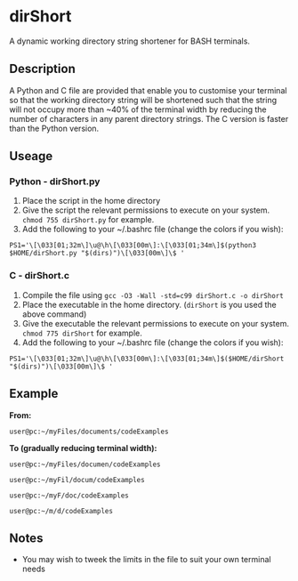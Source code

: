 # dirShort
A dynamic working directory string shortener for BASH terminals.

## Description
A Python and C file are provided that enable you to customise your terminal so that the working directory string will be shortened such that the string will not occupy more than ~40% of the terminal width by reducing the number of characters in any parent directory strings. The C version is faster than the Python version.

## Useage
### Python - dirShort.py
1. Place the script in the home directory
2. Give the script the relevant permissions to execute on your system. `chmod 755 dirShort.py` for example.
3. Add the following to your ~/.bashrc file (change the colors if you wish):

`PS1='\[\033[01;32m\]\u@\h\[\033[00m\]:\[\033[01;34m\]$(python3 $HOME/dirShort.py "$(dirs)")\[\033[00m\]\$ '`

### C - dirShort.c
1. Compile the file using `gcc -O3 -Wall -std=c99 dirShort.c -o dirShort`
2. Place the executable in the home directory. (`dirShort` is you used the above command)
3. Give the executable the relevant permissions to execute on your system. `chmod 775 dirShort` for example.
4. Add the following to your ~/.bashrc file (change the colors if you wish):

`PS1='\[\033[01;32m\]\u@\h\[\033[00m\]:\[\033[01;34m\]$($HOME/dirShort "$(dirs)")\[\033[00m\]\$ '`

## Example
**From:**

`user@pc:~/myFiles/documents/codeExamples`

**To (gradually reducing terminal width):**

`user@pc:~/myFiles/documen/codeExamples`

`user@pc:~/myFil/docum/codeExamples`

`user@pc:~/myF/doc/codeExamples`

`user@pc:~/m/d/codeExamples`

## Notes
- You may wish to tweek the limits in the file to suit your own terminal needs

